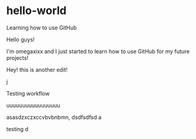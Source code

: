 # hello-world
Learning how to use GitHub

Hello guys! 

I'm omegaxixx and I just started to learn how to use GitHub for my future projects!

Hey! this is another edit!

j

Testing workflow

uuuuuuuuuuuuuuuuu

asasdzxczxccvbvbnbmn,
dsdfsdfsd a

testing d

